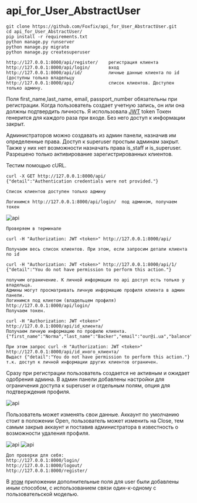 # api_for_User_AbstractUser

    git clone https://github.com/Foxfix/api_for_User_AbstractUser.git
    cd api_for_User_AbstractUser/
    pip install -r requirements.txt
    python manage.py runserver
    python manage.py migrate
    python manage.py createsuperuser
    
    http://127.0.0.1:8000/api/register/    регистрация клиента
    http://127.0.0.1:8000/api/login/       вход 
    http://127.0.0.1:8000/api/id/          личные данные клиента по id (доступны только владельцу
    http://127.0.0.1:8000/api/             список клиентов. Доступен только админу.           
    
Поля first_name,last_name, email, passport_number  обязательны при регистрации.
Когда пользователь создает учетную запись, он или она должны подтвердить личность.
Я использовала [JWT](http://getblimp.github.io/django-rest-framework-jwt) token
Токен генерится для каждого раза при входе. Без него доступ к информации закрыт.

Администраторов можно создавать из админ панели, назначив им определенные права. 
Доступ к superuser простым админам закрыт. Также у них нет возможности назначать права is_staff и is_superuser.
Разрешено только активирование зарегистрированных клиентов.
    
Тестим помощью cURL.

    curl -X GET http://127.0.0.1:8000/api/  
    {"detail":"Authentication credentials were not provided."}
    
    Cписок клиентов доступен только админу

    Логинимся http://127.0.0.1:8000/api/login/  под админом, получаем токен
  ![api](http://ipic.su/img/img7/fs/joxi_screenshot_1492730176307.1492731933.png)
    
    Проверяем в терминале
    
    curl -H "Authorization: JWT <token>" http://127.0.0.1:8000/api/
    
    Получаем весь список клиентов. При этом, если запросим детали клиента по id
    
    curl -H "Authorization: JWT <token>" http://127.0.0.1:8000/api/1/ 
    {"detail":"You do not have permission to perform this action."}
    
    получим ограничение. К личной информации по api доступ есть только у владельца.
    Админы могут просматривать личную информацию профиля клиента в админ панели.
    Логинимся под клиетом (владельцем профиля) http://127.0.0.1:8000/api/login/
    Получаем токен.
    
    curl -H "Authorization: JWT <token>" http://127.0.0.1:8000/api/id_клиента/
    Получаем личную информацию по профилю клиента.
    {"first_name":"Norma","last_name":"Backer","email":"our@i.ua","balance":"0.0000","username":"norma","passport_number":"CK123478","accaunt":true}
    
    При этом запрос curl -H "Authorization: JWT <token>" http://127.0.0.1:8000/api/id_иного_клиента/
    Выдаст {"detail":"You do not have permission to perform this action."}
    т.к. доступ к личной информации других клиентов ограничен.
 
Сразу при регистрации пользователь создается не активным и ожидает одобрения админа.
В админ панели добавлены настройки для ограничения доступа к superuser и отдельным полям,
опция для подтверждения профиля.

 ![api](https://wmpics.pics/di-0V5T.png)
 
 
 Пользователь может изменять свои данные. 
 Аккаунт по умолчанию стоит в положении Open, пользователь может изменить на Close, 
 тем самым закрыв аккаунт и поставив администратора в известность о возможности удаления профиля.
 
 ![api](http://ipic.su/img/img7/fs/scrin.1492894317.png) 
  ![api](http://ipic.su/img/img7/fs/close.1492894356.png) 
 
    Доп проверки для себя:
    http://127.0.0.1:8000/login/
    http://127.0.0.1:8000/logout/
    http://127.0.0.1:8000/register/
 
 В  [этом](https://github.com/Foxfix/api_client) приложении дополнительные поля для user были добавлены 
 иным способом, с использованием связи один-к-одному с пользовательской моделью. 
